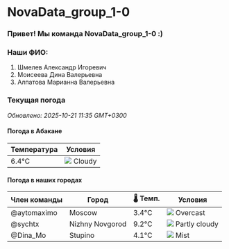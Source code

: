 # NovaData_group_1-0
### Привет! Мы команда NovaData_group_1-0 :)

### Наши ФИО:
1. Шмелев Александр Игоревич
2. Моисеева Дина Валерьевна
3. Алпатова Марианна Валерьевна

### Текущая погода
<!-- WEATHER:START -->
_Обновлено: 2025-10-21 11:35 GMT+0300_

#### Погода в Абакане

| Температура | Условия |
|-------------|----------|
| 6.4°C     | ![](https://cdn.weatherapi.com/weather/64x64/day/119.png) Cloudy |

#### Погода в наших городах

| Член команды  | Город               | 🌡️ Темп.  | Условия          |
|---------------|---------------------|-----------|--------------------|
| @aytomaximo    | Moscow              |    3.4°C | ![](https://cdn.weatherapi.com/weather/64x64/day/122.png) Overcast     |
| @sychtx        | Nizhny Novgorod     |    9.2°C | ![](https://cdn.weatherapi.com/weather/64x64/day/116.png) Partly cloudy |
| @Dina_Mo       | Stupino             |    4.1°C | ![](https://cdn.weatherapi.com/weather/64x64/day/143.png) Mist         |

<!-- WEATHER:END -->
